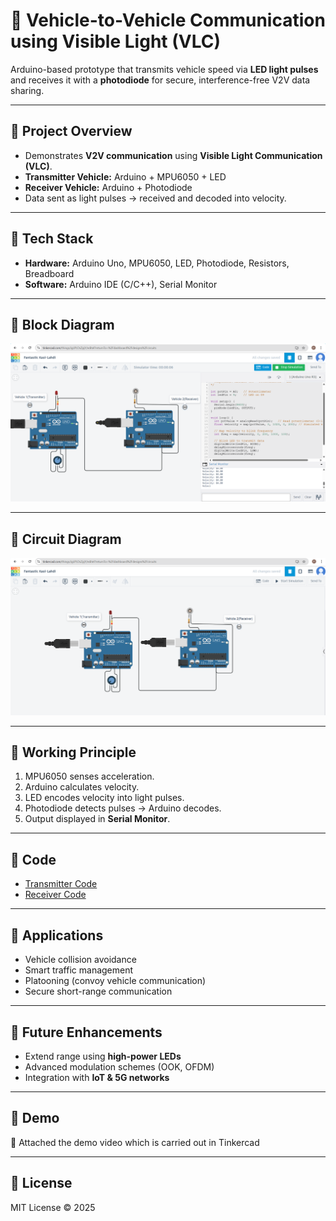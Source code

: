 # 🚗 Vehicle-to-Vehicle Communication using Visible Light (VLC)

Arduino-based prototype that transmits vehicle speed via **LED light pulses** and receives it with a **photodiode** for secure, interference-free V2V data sharing.

---

## 🔹 Project Overview
- Demonstrates **V2V communication** using **Visible Light Communication (VLC)**.  
- **Transmitter Vehicle:** Arduino + MPU6050 + LED  
- **Receiver Vehicle:** Arduino + Photodiode  
- Data sent as light pulses → received and decoded into velocity.  

---

## 🔹 Tech Stack
- **Hardware:** Arduino Uno, MPU6050, LED, Photodiode, Resistors, Breadboard  
- **Software:** Arduino IDE (C/C++), Serial Monitor  

---

## 🔹 Block Diagram
![Block Diagram](output.png)

---

## 🔹 Circuit Diagram
![Circuit](circuit.png)

---

## 🔹 Working Principle
1. MPU6050 senses acceleration.  
2. Arduino calculates velocity.  
3. LED encodes velocity into light pulses.  
4. Photodiode detects pulses → Arduino decodes.  
5. Output displayed in **Serial Monitor**.  

---

## 🔹 Code
- [Transmitter Code](Transmitter_side(Vehicle1).ino)  
- [Receiver Code](Receiver_side(Vehicle2).ino)  

---

## 🔹 Applications
- Vehicle collision avoidance  
- Smart traffic management  
- Platooning (convoy vehicle communication)  
- Secure short-range communication  

---

## 🔹 Future Enhancements
- Extend range using **high-power LEDs**  
- Advanced modulation schemes (OOK, OFDM)  
- Integration with **IoT & 5G networks**  

---

## 🔹 Demo
🎥 Attached the demo video which is carried out in Tinkercad

---

## 🔹 License
MIT License © 2025

